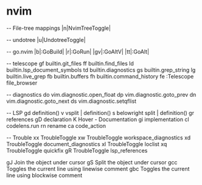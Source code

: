 # nvim

-- File-tree mappings
|<leader>n|NvimTreeToggle|

-- undotree
|<leader>u|UndotreeToggle|

-- go.nvim
|<leader>b|:GoBuild|
|<leader>r|:GoRun|
|<leader>gv|:GoAltV|
|<leader>tt|:GoAlt|

-- telescope
<leader>gf	builtin.git_files
<leader>ff	builtin.find_files
<leader>ld	builtin.lsp_document_symbols
<leader>td	builtin.diagnostics
<leader>gs	builtin.grep_string
<leader>lg	builtin.live_grep
<leader>fb	builtin.buffers
<leader>fh	builtin.command_history
<leader>fe	:Telescope file_browser

-- diagnostics
<leader>do	vim.diagnostic.open_float
<leader>dp	vim.diagnostic.goto_prev
<leader>dn	vim.diagnostic.goto_next
<leader>ds	 vim.diagnostic.setqflist

-- LSP
gd	definition()
<leader>v	vsplit | definition()
<leader>s	belowright split | definition()
gr	references
gD	declaration
K	Hover - Documentation
gi	implementation
<leader>cl	codelens.run
<leader>rn	rename
<leader>ca	code_action

-- Trouble
<leader>xx	TroubleToggle
<leader>xw	TroubleToggle workspace_diagnostics
<leader>xd	TroubleToggle document_diagnostics
<leader>xl	TroubleToggle loclist
<leader>xq	TroubleToggle quickfix
gR	TroubleToggle lsp_references


gJ	Join the object under cursor
gS	Split the object under cursor
gcc	Toggles the current line using linewise comment
gbc	Toggles the current line using blockwise comment
